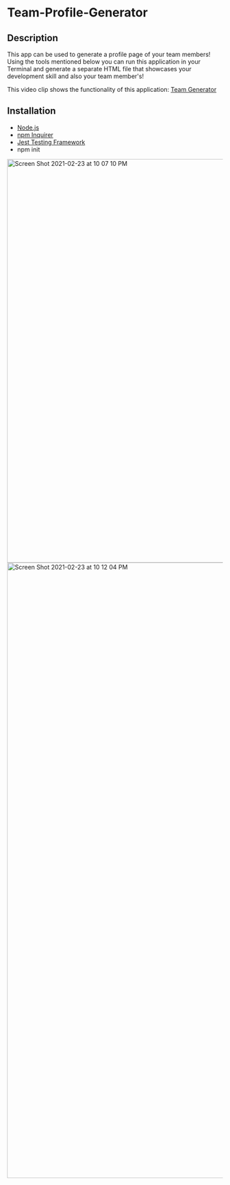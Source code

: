 # Team-Profile-Generator

## Description 
This app can be used to generate a profile page of your team members! Using the tools mentioned below you can run this application in your Terminal and generate a separate HTML file that showcases your development skill and also your team member's!

This video clip shows the functionality of this application: 
<a href="https://user-images.githubusercontent.com/40181569/108947573-56153f80-7626-11eb-83f4-a57980b76f2f.mp4">Team Generator</a>



## Installation
* <a href="https://nodejs.org/en/" target="_blank">Node.js</a>
* <a href="https://www.npmjs.com/package/inquirer" target="_blank">npm Inquirer</a>
* <a href="https://jestjs.io/docs/en/getting-started" target="_blank">Jest Testing Framework</a>
* npm init

<img width="942" alt="Screen Shot 2021-02-23 at 10 07 10 PM" src="https://user-images.githubusercontent.com/40181569/108946170-860f1380-7623-11eb-9689-b08cd161ff6a.png">

<img width="1437" alt="Screen Shot 2021-02-23 at 10 12 04 PM" src="https://user-images.githubusercontent.com/40181569/108946521-35e48100-7624-11eb-889e-8114267eda6b.png">
